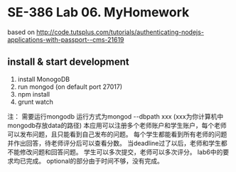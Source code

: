 # SE-386 Lab 06. MyHomework    

based on http://code.tutsplus.com/tutorials/authenticating-nodejs-applications-with-passport--cms-21619

## install & start development
1. install MonogoDB
2. run mongod (on default port 27017)
3. npm install
4. grunt watch

注：
需要运行mongodb 
运行方式为mongod --dbpath xxx (xxx为你计算机中mongodb存放data的路径)
本应用可以注册多个老师账户和学生账户，每个老师可以发布问题，且只能看到自己发布的问题。
每个学生都能看到所有老师的问题并作出回答，待老师评分后可以查看分数。
当deadline过了以后，老师和学生都不能修改问题和回答问题。
学生可以多次提交，老师可以多次评分。
lab6中的要求均已完成。
optional的部分由于时间不够，没有完成。